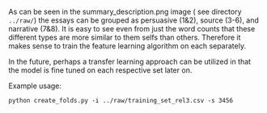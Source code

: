 As can be seen in the summary_description.png image ( see directory  `../raw/`) the essays can be grouped as persuasive (1&2), source (3-6), and narrative (7&8). It is easy to see even from just the word counts that these different types are more similar to them selfs than others. Therefore it makes sense to train the feature learning algorithm on each separately.

In the future, perhaps a transfer learning approach can be utilized in that the model is fine tuned on each respective set later on.


Example usage:
```
python create_folds.py -i ../raw/training_set_rel3.csv -s 3456
```
